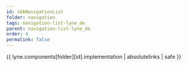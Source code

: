 ```yaml
---
id: sbbNavigationList
folder: navigation
tags: navigation-list-lyne_de
parent: navigation-list-lyne_de
order: 4
permalink: false  
---
```

{{ lyne.components[folder][id].implementation | absolutelinks | safe }}


